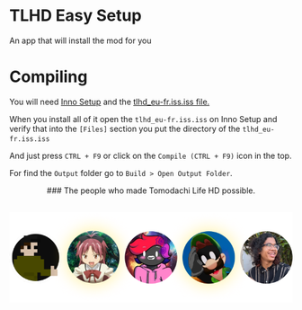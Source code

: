 # TLHD Easy Setup

An app that will install the mod for you

# Compiling

You will need [Inno Setup](https://jrsoftware.org/isinfo.php) and the [tlhd_eu-fr.iss.iss file.](https://raw.githubusercontent.com/Golden-Saiyans/TLHD-Easy-Setup/main/tlhd_eu-fr.iss)

When you install all of it open the `tlhd_eu-fr.iss.iss` on Inno Setup and verify that into the `[Files]` section you put the directory of the `tlhd_eu-fr.iss.iss`

And just press `CTRL + F9` or click on the `Compile (CTRL + F9)` icon in the top.

For find the `Output` folder go to `Build > Open Output Folder`.

<div style="text-align: center;">  
### The people who made Tomodachi Life HD possible.
<img src="https://raw.githubusercontent.com/FIREXDF/TLHD-Docs/main/src/icon/contrib1.png" alt="Contributors" style="display: inline-block; margin: 30px auto 0;" />
</div>
